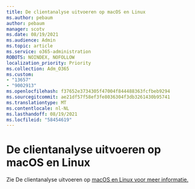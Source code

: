 ```yaml
---
title: De clientanalyse uitvoeren op macOS en Linux
ms.author: pebaum
author: pebaum
manager: scotv
ms.date: 08/19/2021
ms.audience: Admin
ms.topic: article
ms.service: o365-administration
ROBOTS: NOINDEX, NOFOLLOW
localization_priority: Priority
ms.collection: Adm_O365
ms.custom:
- "13657"
- "9002913"
ms.openlocfilehash: f37652e3734305f47004f844488363fcfbeb9294
ms.sourcegitcommit: ae21df57f58ef3fe8036304f3db3261430b95741
ms.translationtype: MT
ms.contentlocale: nl-NL
ms.lasthandoff: 08/19/2021
ms.locfileid: "58454619"
---
```

# <a name="run-the-client-analyzer-on-macos-and-linux"></a>De clientanalyse uitvoeren op macOS en Linux

Zie De clientanalyse uitvoeren op [macOS en Linux voor meer informatie.](https://docs.microsoft.com/microsoft-365/security/defender-endpoint/run-analyzer-macos-linux)